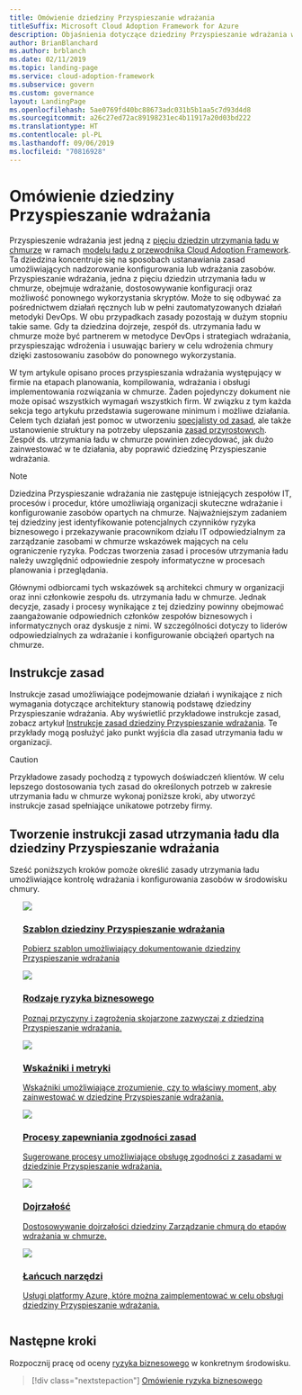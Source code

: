 ```yaml
---
title: Omówienie dziedziny Przyspieszanie wdrażania
titleSuffix: Microsoft Cloud Adoption Framework for Azure
description: Objaśnienia dotyczące dziedziny Przyspieszanie wdrażania w odniesieniu do ładu w chmurze.
author: BrianBlanchard
ms.author: brblanch
ms.date: 02/11/2019
ms.topic: landing-page
ms.service: cloud-adoption-framework
ms.subservice: govern
ms.custom: governance
layout: LandingPage
ms.openlocfilehash: 5ae0769fd40bc88673adc031b5b1aa5c7d93d4d8
ms.sourcegitcommit: a26c27ed72ac89198231ec4b11917a20d03bd222
ms.translationtype: HT
ms.contentlocale: pl-PL
ms.lasthandoff: 09/06/2019
ms.locfileid: "70816928"
---
```

# <a name="deployment-acceleration-discipline-overview"></a>Omówienie dziedziny Przyspieszanie wdrażania

Przyspieszenie wdrażania jest jedną z [pięciu dziedzin utrzymania ładu w chmurze](../governance-disciplines.md) w ramach [modelu ładu z przewodnika Cloud Adoption Framework](../index.md). Ta dziedzina koncentruje się na sposobach ustanawiania zasad umożliwiających nadzorowanie konfigurowania lub wdrażania zasobów. Przyspieszanie wdrażania, jedna z pięciu dziedzin utrzymania ładu w chmurze, obejmuje wdrażanie, dostosowywanie konfiguracji oraz możliwość ponownego wykorzystania skryptów. Może to się odbywać za pośrednictwem działań ręcznych lub w pełni zautomatyzowanych działań metodyki DevOps. W obu przypadkach zasady pozostają w dużym stopniu takie same. Gdy ta dziedzina dojrzeje, zespół ds. utrzymania ładu w chmurze może być partnerem w metodyce DevOps i strategiach wdrażania, przyspieszając wdrożenia i usuwając bariery w celu wdrożenia chmury dzięki zastosowaniu zasobów do ponownego wykorzystania.

W tym artykule opisano proces przyspieszania wdrażania występujący w firmie na etapach planowania, kompilowania, wdrażania i obsługi implementowania rozwiązania w chmurze. Żaden pojedynczy dokument nie może opisać wszystkich wymagań wszystkich firm. W związku z tym każda sekcja tego artykułu przedstawia sugerowane minimum i możliwe działania. Celem tych działań jest pomoc w utworzeniu [specjalisty od zasad](../policy-compliance/index.md#minimum-viable-product-mvp-for-policy), ale także ustanowienie struktury na potrzeby ulepszania [zasad przyrostowych](../policy-compliance/index.md#incremental-policy-growth). Zespół ds. utrzymania ładu w chmurze powinien zdecydować, jak dużo zainwestować w te działania, aby poprawić dziedzinę Przyspieszanie wdrażania.

> [!NOTE]
> Dziedzina Przyspieszanie wdrażania nie zastępuje istniejących zespołów IT, procesów i procedur, które umożliwiają organizacji skuteczne wdrażanie i konfigurowanie zasobów opartych na chmurze. Najważniejszym zadaniem tej dziedziny jest identyfikowanie potencjalnych czynników ryzyka biznesowego i przekazywanie pracownikom działu IT odpowiedzialnym za zarządzanie zasobami w chmurze wskazówek mających na celu ograniczenie ryzyka. Podczas tworzenia zasad i procesów utrzymania ładu należy uwzględnić odpowiednie zespoły informatyczne w procesach planowania i przeglądania.

Głównymi odbiorcami tych wskazówek są architekci chmury w organizacji oraz inni członkowie zespołu ds. utrzymania ładu w chmurze. Jednak decyzje, zasady i procesy wynikające z tej dziedziny powinny obejmować zaangażowanie odpowiednich członków zespołów biznesowych i informatycznych oraz dyskusje z nimi. W szczególności dotyczy to liderów odpowiedzialnych za wdrażanie i konfigurowanie obciążeń opartych na chmurze.

## <a name="policy-statements"></a>Instrukcje zasad

Instrukcje zasad umożliwiające podejmowanie działań i wynikające z nich wymagania dotyczące architektury stanowią podstawę dziedziny Przyspieszanie wdrażania. Aby wyświetlić przykładowe instrukcje zasad, zobacz artykuł [Instrukcje zasad dziedziny Przyspieszanie wdrażania](./policy-statements.md). Te przykłady mogą posłużyć jako punkt wyjścia dla zasad utrzymania ładu w organizacji.

> [!CAUTION]
> Przykładowe zasady pochodzą z typowych doświadczeń klientów. W celu lepszego dostosowania tych zasad do określonych potrzeb w zakresie utrzymania ładu w chmurze wykonaj poniższe kroki, aby utworzyć instrukcje zasad spełniające unikatowe potrzeby firmy.

## <a name="developing-deployment-acceleration-governance-policy-statements"></a>Tworzenie instrukcji zasad utrzymania ładu dla dziedziny Przyspieszanie wdrażania

Sześć poniższych kroków pomoże określić zasady utrzymania ładu umożliwiające kontrolę wdrażania i konfigurowania zasobów w środowisku chmury.

<!-- markdownlint-disable MD033 -->

<ul class="panelContent cardsE">
<li style="display: flex; flex-direction: column;">
    <a href="./template.md">
        <div class="cardSize">
            <div class="cardPadding" >
                <div class="card" >
                    <div class="cardImageOuter">
                        <div class="cardImage">
                            <img src="../../_images/governance/process-template.png" class="x-hidden-focus"/>
                        </div>
                    </div>
                    <div class="cardText" style="padding-left:0px;">
                        <h3>Szablon dziedziny Przyspieszanie wdrażania</h3>
                        <p class="x-hidden-focus">Pobierz szablon umożliwiający dokumentowanie dziedziny Przyspieszanie wdrażania</p>
                    </div>
                </div>
            </div>
        </div>
    </a>
</li><li style="display: flex; flex-direction: column;">
    <a href="./business-risks.md">
        <div class="cardSize">
            <div class="cardPadding" >
                <div class="card" >
                    <div class="cardImageOuter">
                        <div class="cardImage">
                            <img src="../../_images/governance/process-risks.png" class="x-hidden-focus"/>
                        </div>
                    </div>
                    <div class="cardText" style="padding-left:0px;">
                        <h3>Rodzaje ryzyka biznesowego</h3>
                        <p class="x-hidden-focus">Poznaj przyczyny i zagrożenia skojarzone zazwyczaj z dziedziną Przyspieszanie wdrażania.</p>
                    </div>
                </div>
            </div>
        </div>
    </a>
</li>
<li style="display: flex; flex-direction: column;">
    <a href="./metrics-tolerance.md">
        <div class="cardSize">
            <div class="cardPadding" >
                <div class="card" >
                    <div class="cardImageOuter">
                        <div class="cardImage">
                            <img src="../../_images/governance/process-metrics.png" class="x-hidden-focus"/>
                        </div>
                    </div>
                    <div class="cardText" style="padding-left:0px;">
                        <h3>Wskaźniki i metryki</h3>
                        <p class="x-hidden-focus">Wskaźniki umożliwiające zrozumienie, czy to właściwy moment, aby zainwestować w dziedzinę Przyspieszanie wdrażania.</p>
                    </div>
                </div>
            </div>
        </div>
    </a>
</li>
<li style="display: flex; flex-direction: column;">
    <a href="./compliance-processes.md">
        <div class="cardSize">
            <div class="cardPadding" >
                <div class="card" >
                    <div class="cardImageOuter">
                        <div class="cardImage">
                            <img src="../../_images/governance/process-enforce.png" class="x-hidden-focus"/>
                        </div>
                    </div>
                    <div class="cardText" style="padding-left:0px;">
                        <h3>Procesy zapewniania zgodności zasad</h3>
                        <p class="x-hidden-focus">Sugerowane procesy umożliwiające obsługę zgodności z zasadami w dziedzinie Przyspieszanie wdrażania.</p>
                    </div>
                </div>
            </div>
        </div>
    </a>
</li>
<li style="display: flex; flex-direction: column;">
    <a href="./discipline-improvement.md">
        <div class="cardSize">
            <div class="cardPadding" >
                <div class="card" >
                    <div class="cardImageOuter">
                        <div class="cardImage">
                            <img src="../../_images/governance/process-maturity.png" class="x-hidden-focus"/>
                        </div>
                    </div>
                    <div class="cardText" style="padding-left:0px;">
                        <h3>Dojrzałość</h3>
                        <p class="x-hidden-focus">Dostosowywanie dojrzałości dziedziny Zarządzanie chmurą do etapów wdrażania w chmurze.</p>
                    </div>
                </div>
            </div>
        </div>
    </a>
</li>
<li style="display: flex; flex-direction: column;">
    <a href="./toolchain.md">
        <div class="cardSize">
            <div class="cardPadding" >
                <div class="card" >
                    <div class="cardImageOuter">
                        <div class="cardImage">
                            <img src="../../_images/governance/process-toolchain.png" class="x-hidden-focus"/>
                        </div>
                    </div>
                    <div class="cardText" style="padding-left:0px;">
                        <h3>Łańcuch narzędzi</h3>
                        <p class="x-hidden-focus">Usługi platformy Azure, które można zaimplementować w celu obsługi dziedziny Przyspieszanie wdrażania.</p>
                    </div>
                </div>
            </div>
        </div>
    </a>
</li>
</ul>

## <a name="next-steps"></a>Następne kroki

Rozpocznij pracę od oceny [ryzyka biznesowego](./business-risks.md) w konkretnym środowisku.

> [!div class="nextstepaction"]
> [Omówienie ryzyka biznesowego](./business-risks.md)

<!-- markdownlint-enable MD033 -->
